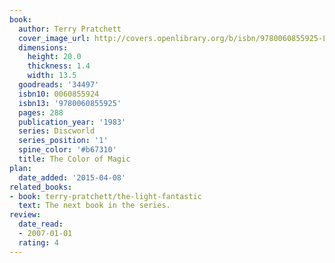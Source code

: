 ```yaml
---
book:
  author: Terry Pratchett
  cover_image_url: http://covers.openlibrary.org/b/isbn/9780060855925-L.jpg
  dimensions:
    height: 20.0
    thickness: 1.4
    width: 13.5
  goodreads: '34497'
  isbn10: 0060855924
  isbn13: '9780060855925'
  pages: 288
  publication_year: '1983'
  series: Discworld
  series_position: '1'
  spine_color: '#b67310'
  title: The Color of Magic
plan:
  date_added: '2015-04-08'
related_books:
- book: terry-pratchett/the-light-fantastic
  text: The next book in the series.
review:
  date_read:
  - 2007-01-01
  rating: 4
---
```

